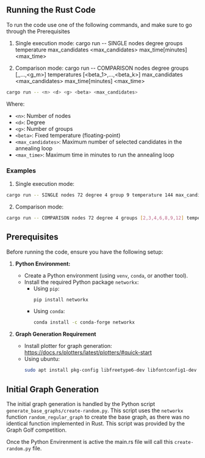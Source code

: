 ## Running the Rust Code

To run the code use one of the following commands, and make sure to go through the Prerequisites

1. Single execution mode:
    cargo run -- SINGLE nodes <n> degree <d> groups <g> temperature <beta> max_candidates <max_candidates> max_time[minutes] <max_time>

2. Comparison mode:
    cargo run -- COMPARISON nodes <n> degree <d> groups [<g1>,<g2>,...,<g_m>] temperatures [<beta_1>,...,<beta_k>] max_candidates <max_candidates> max_time[minutes] <max_time>

```bash
cargo run -- <n> <d> <g> <beta> <max_candidates>
```

Where:
- `<n>`: Number of nodes
- `<d>`: Degree
- `<g>`: Number of groups
- `<beta>`: Fixed temperature (floating-point)
- `<max_candidates>`: Maximum number of selected candidates in the annealing loop
- `<max_time>`: Maximum time in minutes to run the annealing loop

### Examples

1. Single execution mode:
```bash
cargo run -- SINGLE nodes 72 degree 4 group 9 temperature 144 max_candidates 1000 max_time[minutes] 10
```
2. Comparison mode:
```bash
cargo run -- COMPARISON nodes 72 degree 4 groups [2,3,4,6,8,9,12] temperature [180,96] max_candidates 1000 max_time[minutes] 10
```

## Prerequisites

Before running the code, ensure you have the following setup:

1. **Python Environment:**
   - Create a Python environment (using `venv`, `conda`, or another tool).
   - Install the required Python package `networkx`:
     - Using `pip`:
       ```bash
       pip install networkx
       ```
     - Using `conda`:
       ```bash
       conda install -c conda-forge networkx
       ```

2. **Graph Generation Requirement**
    - Install plotter for graph generation: https://docs.rs/plotters/latest/plotters/#quick-start
    - Using ubuntu:
      ```bash
      sudo apt install pkg-config libfreetype6-dev libfontconfig1-dev
      ```


## Initial Graph Generation

The initial graph generation is handled by the Python script `generate_base_graphs/create-random.py`. This script uses the `networkx` function `random_regular_graph` to create the base graph, as there was no identical function implemented in Rust. This script was provided by the Graph Golf competition.

Once the Python Envirenment is active the main.rs file will call this `create-random.py` file.

